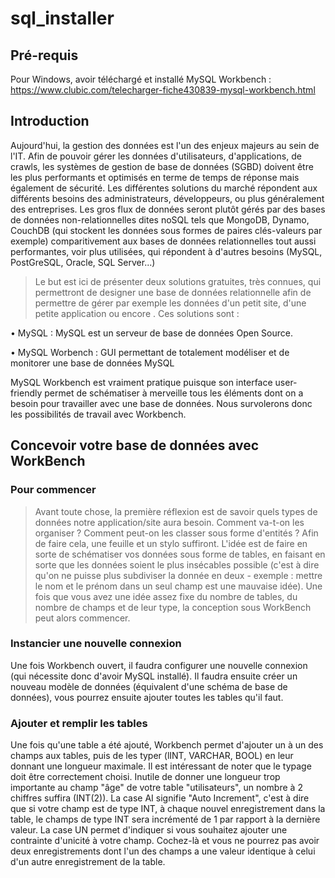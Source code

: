 # sql_installer

## Pré-requis

Pour Windows, avoir téléchargé et installé MySQL Workbench : https://www.clubic.com/telecharger-fiche430839-mysql-workbench.html

## Introduction

Aujourd'hui, la gestion des données est l'un des enjeux majeurs au sein de l'IT. Afin de pouvoir gérer les données d'utilisateurs, d'applications, de crawls, les systèmes de gestion de base de données (SGBD) doivent être les plus performants et optimisés en terme de temps de réponse mais également de sécurité. Les différentes solutions du marché répondent aux différents besoins des administrateurs, développeurs, ou plus généralement des entreprises. Les gros flux de données seront plutôt gérés par des bases de données non-relationnelles dites noSQL tels que MongoDB, Dynamo, CouchDB (qui stockent les données sous formes de paires clés-valeurs par exemple) comparitivement aux bases de données relationnelles tout aussi performantes, voir plus utilisées, qui répondent à d'autres besoins (MySQL, PostGreSQL, Oracle, SQL Server...)

> Le but est ici de présenter deux solutions gratuites, très connues, qui permettront de designer une base de données relationnelle afin de permettre de gérer par exemple les données d'un petit site, d'une petite application ou encore . Ces solutions sont :

• MySQL : MySQL est un serveur de base de données Open Source.

• MySQL Worbench : GUI permettant de totalement modéliser et de monitorer une base de données MySQL

MySQL Workbench est vraiment pratique puisque son interface user-friendly permet de schématiser à merveille tous les éléments dont on a besoin pour travailler avec une base de données. Nous survolerons donc les possibilités de travail avec Workbench.

## Concevoir votre base de données avec WorkBench

### Pour commencer

> Avant toute chose, la première réflexion est de savoir quels types de données notre application/site aura besoin. Comment va-t-on les organiser ? Comment peut-on les classer sous forme d'entités ? Afin de faire cela, une feuille et un stylo suffiront. L'idée est de faire en sorte de schématiser vos données sous forme de tables, en faisant en sorte que les données soient le plus insécables possible (c'est à dire qu'on ne puisse plus subdiviser la donnée en deux - exemple : mettre le nom et le prénom dans un seul champ est une mauvaise idée). Une fois que vous avez une idée assez fixe du nombre de tables, du nombre de champs et de leur type, la conception sous WorkBench peut alors commencer.

### Instancier une nouvelle connexion

Une fois Workbench ouvert, il faudra configurer une nouvelle connexion (qui nécessite donc d'avoir MySQL installé). Il faudra ensuite créer un nouveau modèle de données (équivalent d'une schéma de base de données), vous pourrez ensuite ajouter toutes les tables qu'il faut.

### Ajouter et remplir les tables

Une fois qu'une table a été ajouté, Workbench permet d'ajouter un à un des champs aux tables, puis de les typer (lINT, VARCHAR, BOOL) en leur donnant une longueur maximale. Il est intéressant de noter que le typage doit être correctement choisi. Inutile de donner une longueur trop importante au champ "âge" de votre table "utilisateurs", un nombre à 2 chiffres suffira (INT(2)). La case AI signifie "Auto Increment", c'est à dire que si votre champ est de type INT, à chaque nouvel enregistrement dans la table, le champs de type INT sera incrémenté de 1 par rapport à la dernière valeur. La case UN permet d'indiquer si vous souhaitez ajouter une contrainte d'unicité à votre champ. Cochez-là et vous ne pourrez pas avoir deux enregistrements dont l'un des champs a une valeur identique à celui d'un autre enregistrement de la table.
